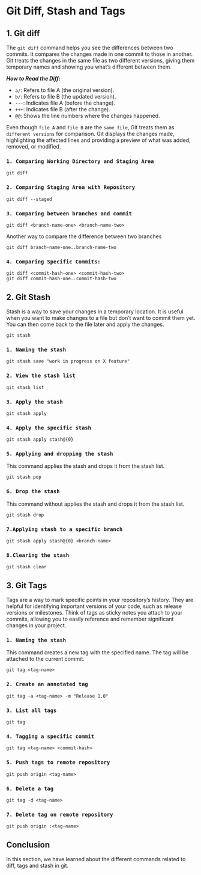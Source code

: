 # Git Diff, Stash and Tags

## 1. Git diff

The `git diff` command helps you see the differences between two commits. It compares the changes made in one commit to those in another. Git treats the changes in the same file as two different versions, giving them temporary names and showing you what’s different between them.

***How to Read the Diff:***

- `a/`: Refers to file A (the original version).
- `b/`: Refers to file B (the updated version).
- `---`: Indicates file A (before the change).
- `+++`: Indicates file B (after the change).
- `@@`: Shows the line numbers where the changes happened.

Even though `file A` and `file B` are the `same file`, Git treats them as `different versions` for comparison. Git displays the changes made, highlighting the affected lines and providing a preview of what was added, removed, or modified.

### `1. Comparing Working Directory and Staging Area`
```
git diff
```
### `2. Comparing Staging Area with Repository`
```
git diff --staged
```
### `3. Comparing between branches and commit`
```
git diff <branch-name-one> <branch-name-two>
```
Another way to compare the difference between two branches
```
git diff branch-name-one..branch-name-two
```
### `4. Comparing Specific Commits:`
```
git diff <commit-hash-one> <commit-hash-two>
git diff commit-hash-one..commit-hash-two
```

## 2. Git Stash
Stash is a way to save your changes in a temporary location. It is useful when you want to make changes to a file but don’t want to commit them yet. You can then come back to the file later and apply the changes.
```
git stash
```
### `1. Naming the stash`
```
git stash save "work in progress on X feature"
```
### `2. View the stash list`
```
git stash list
```
### `3. Apply the stash`
```
git stash apply
```
### `4. Apply the specific stash`
```
git stash apply stash@{0}
```
### `5. Applying and dropping the stash`
This command applies the stash and drops it from the stash list.
```
git stash pop
```
### `6. Drop the stash`
This command without applies the stash and drops it from the stash list.
```
git stash drop
```
### `7.Applying stash to a specific branch`
```
git stash apply stash@{0} <branch-name>
```
### `8.Clearing the stash`
```
git stash clear
```

## 3. Git Tags

Tags are a way to mark specific points in your repository’s history. They are helpful for identifying important versions of your code, such as release versions or milestones. Think of tags as sticky notes you attach to your commits, allowing you to easily reference and remember significant changes in your project.
### `1. Naming the stash`
This command creates a new tag with the specified name. The tag will be attached to the current commit.
```
git tag <tag-name>
```

### `2. Create an annotated tag`
```
git tag -a <tag-name> -m "Release 1.0"
```

### `3. List all tags `
```
git tag
```
### `4. Tagging a specific commit `
```
git tag <tag-name> <commit-hash>
```
### `5. Push tags to remote repository `
```
git push origin <tag-name>
```
### `6. Delete a tag `
```
git tag -d <tag-name>
```
### `7. Delete tag on remote repository `
```
git push origin :<tag-name>
```
## Conclusion

In this section, we have learned about the different commands related to diff, tags and stash in git.